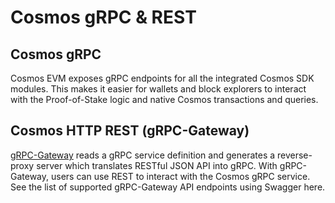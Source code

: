 # Cosmos gRPC & REST

## Cosmos gRPC

Cosmos EVM exposes gRPC endpoints for all the integrated Cosmos SDK modules. This makes it easier for wallets and block explorers to interact with the Proof-of-Stake logic and native Cosmos transactions and queries.

## Cosmos HTTP REST (gRPC-Gateway)

[gRPC-Gateway](https://grpc-ecosystem.github.io/grpc-gateway/) reads a gRPC service definition and generates a reverse-proxy server which translates RESTful JSON API into gRPC. With gRPC-Gateway, users can use REST to interact with the Cosmos gRPC service. See the list of supported gRPC-Gateway API endpoints using Swagger here.